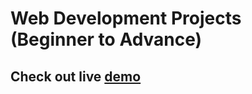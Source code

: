 # Web Development Projects (Beginner to Advance)        
## Check out live [demo](https://akashkobal.github.io/web-projects-demo/)

